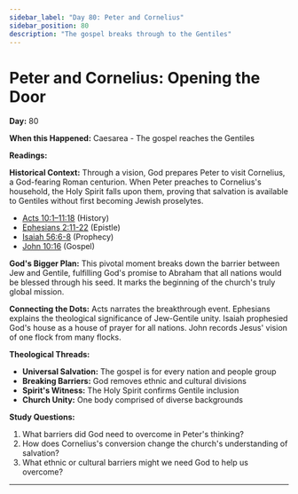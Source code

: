 ```yaml
---
sidebar_label: "Day 80: Peter and Cornelius"
sidebar_position: 80
description: "The gospel breaks through to the Gentiles"
---
```


# Peter and Cornelius: Opening the Door

**Day:** 80

**When this Happened:** Caesarea - The gospel reaches the Gentiles

**Readings:**

**Historical Context:** Through a vision, God prepares Peter to visit Cornelius, a God-fearing Roman centurion. When Peter preaches to Cornelius's household, the Holy Spirit falls upon them, proving that salvation is available to Gentiles without first becoming Jewish proselytes.
 - [Acts 10:1–11:18](https://www.biblegateway.com/passage/?search=Acts+10%3A1-11%3A18) (History)
 - [Ephesians 2:11-22](https://www.biblegateway.com/passage/?search=Ephesians+2%3A11-22) (Epistle)
 - [Isaiah 56:6-8](https://www.biblegateway.com/passage/?search=Isaiah+56%3A6-8) (Prophecy)
 - [John 10:16](https://www.biblegateway.com/passage/?search=John+10%3A16) (Gospel)

**God's Bigger Plan:** This pivotal moment breaks down the barrier between Jew and Gentile, fulfilling God's promise to Abraham that all nations would be blessed through his seed. It marks the beginning of the church's truly global mission.

**Connecting the Dots:** Acts narrates the breakthrough event. Ephesians explains the theological significance of Jew-Gentile unity. Isaiah prophesied God's house as a house of prayer for all nations. John records Jesus' vision of one flock from many flocks.

****Theological Threads:****
- **Universal Salvation:** The gospel is for every nation and people group
- **Breaking Barriers:** God removes ethnic and cultural divisions
- **Spirit's Witness:** The Holy Spirit confirms Gentile inclusion
- **Church Unity:** One body comprised of diverse backgrounds

**Study Questions:**
1. What barriers did God need to overcome in Peter's thinking?
2. How does Cornelius's conversion change the church's understanding of salvation?
3. What ethnic or cultural barriers might we need God to help us overcome?

---